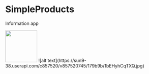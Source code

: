 # SimpleProducts
Information app

<img src="https://sun9-71.userapi.com/c855620/v855620745/1f42b4/owK-O4VRyCU.jpg" width=100>
![alt text](https://sun9-38.userapi.com/c857520/v857520745/179b9b/1bEHyhCqTXQ.jpg)
